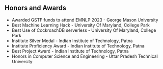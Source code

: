 ## Honors and Awards


<ul style="margin:0 0 0px;">
  <li>Awarded GSTF funds to attend EMNLP 2023  - George Mason University </li>
  <li>Best Machine Learning Hack - University Of Maryland, College Park </li>
  <li>Best Use of CockroachDB serverless - University Of Maryland, College Park </li>
  <li>Institute Silver Medal - Indian Institute of Technology, Patna</li>
  <li>Institute Proficiency Award - Indian Institute of Technology, Patna</li>
  <li>Best Project Award - Indian Institute of Technology, Patna</li>
  <li>Honors in Computer Science and Engineering - Uttar Pradesh Technical University</li>
  
</ul>
